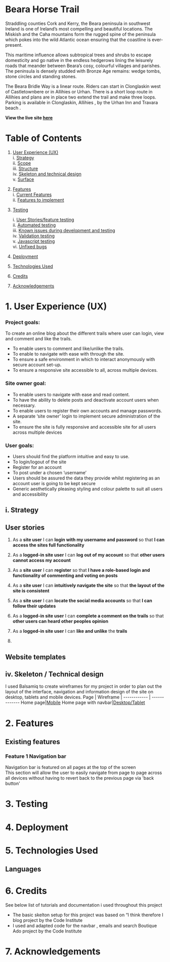 # Beara Horse Trail

Straddling counties Cork and Kerry, the Beara peninsula in southwest Ireland is one of Ireland’s most compelling and beautiful locations. The Miskish and the Caha mountains form the rugged spine of the peninsula which pokes into the wild Atlantic ocean ensuring that the coastline is ever-present. 

This maritime influence allows subtropical trees and shrubs to escape domesticity and go native in the endless hedgerows lining the leisurely roads that meander between Beara’s cosy, colourful villages and parishes. The peninsula is densely studded with Bronze Age remains: wedge tombs, stone circles and standing stones. 

The Beara Bridle Way is a  linear route. Riders can start in Clonglaskin west of Castletownbere or in Allihies or Urhan. There is a short loop route in Allihies and plans are in place two extend the trail and make three loops. Parking is available in Clonglaskin, Allihies , by the Urhan  Inn  and Travara beach  .

**View the live site [here](https://beara-bridle-trail.herokuapp.com/)**


# Table of Contents <a name="Home"></a>

1. [User Experience (UX)](#ux)<br>
    i.  [Strategy](#strategy)<br>
    ii. [Scope](#scope)<br>
    iii. [Structure](#Structure)<br>
    iv. [Skeleton and technical design](#skeleton)<br>
    v. [Surface](#surface)<br>
      
2. [Features](#features)<br>
    i. [Current Features](#features-existing)<br>
    ii. [Features to implement](#features-toimplement)<br>

3. [Testing](#testing)<br>

    i. [User Stories/feature testing](#user-stories-testing)<br>
    ii.  [Automated testing](#automated-testing)<br>
    iii.  [Known issues during development and testing](#known-issues)<br>
    iv. [Validation testing  ](#validation-testing)<br>
    v. [Javascript testing](#js-testing)<br>
    vi. [Unfixed bugs](#unfixed-bugs)<br>
4. [Deployment](#deployment)<br>
5. [Technologies Used](#technology-used)<br>
6. [Credits](#credits)<br>
7. [Acknowledgements](#acknowledgements)<br>

# 1. User Experience (UX) <a name="ux"></a> 
### **Project goals:**
To create an online blog about the different trails where user can login, view and comment and like the trails.
- To enable users to comment and like/unlike the trails.
- To enable to navigate with ease with through the site.
- To ensure a safe environment in which to interact anonymously with secure account set-up.
- To ensure a responsive site accessible to all, across multiple devices.

### **Site owner goal:**
- To enable users to navigate with ease and read content.
- To have the ability to delete posts and deactivate account users when necessary.
- To enable users to register their own accounts and manage passwords.
- A separate ‘site owner’ login to implement secure administration of the site.
- To ensure the site is fully responsive and accessible site for all users across multiple devices

### **User goals:**
- Users should find the platform intuitive and easy to use.
- To login/logout of the site
- Register for an account
- To post under a chosen ‘username’
- Users should be assured the data they provide whilst registering as an account user is going to be kept secure
- Generic aesthetically pleasing styling and colour palette to suit all users and accessibility 


## i. Strategy <a name="strategy"></a>

## User stories

1. As a **site user** I can **login with my username and password** so that **I can access the sites full functionality**

2. As a **logged-in site user** I can **log out of my account** so that **other users cannot access my account**

3. As a **site user** I can **register** so that **I have a role-based login and functionality of commenting and voting on posts**

4. As a **site user** I can **intuitively navigate the site** so that **the layout of the site is consistent**

5. As a **site user** I can **locate the social media accounts** so that **I can follow their updates**

6. As a **logged-in site user** I can **complete a comment on the trails** so that **other users can heard other peoples opinion**

7. As a **logged-in site user** I can **like and unlike** the **trails**

8. 


## Website templates



## iv. Skeleton / Technical design <a name="skeleton"></a> 
I used Balsamiq to create wireframes for my project in order to plan out the layout of the interface, navigation and information design of the site on desktop, tablets and mobile devices.
Page | Wireframe | 
------------ | ------------- 
Home page|[Mobile](readme/docs/images/wireframes/home.png)
Home page with navbar|[Desktop/Tablet](readme/docs/images/wireframes/home_mediumplus_devices.png)




# 2. Features <a name="features"></a> 
## Existing features <a name="features-existing"></a>

### **Feature 1 Navigation bar**

Navigation bar is featured on all pages at the top of the screen<br>
This section will allow the user to easily navigate from page to page across all devices without having to revert back to the previous page via 'back button'<br>


# 3. Testing <a name="testing"></a> 




# 4. Deployment <a name="deployment"></a> 


# 5. Technologies Used <a name="technology-used"></a>  <a name="Home"></a>
## Languages



# 6. Credits <a name="credits"></a>
See below list of tutorials and documentation i used throughout this project
- The basic skelton setup for this project was based on  “I think therefore I blog project by the Code Institute 
- I used and adapted code for the navbar , emails and search Boutique Ado project by the Code Institute


# 7. Acknowledgements <a name="acknowledgements"></a>